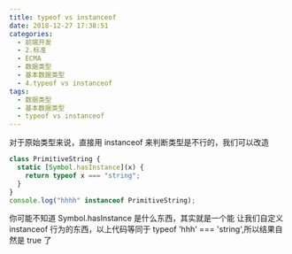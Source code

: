 ```yaml
---
title: typeof vs instanceof
date: 2018-12-27 17:38:51
categories:
  - 前端开发
  - 2.标准
  - ECMA
  - 数据类型
  - 基本数据类型
  - 4.typeof vs instanceof
tags:
  - 数据类型
  - 基本数据类型
  - typeof vs instanceof
---
```


对于原始类型来说，直接用 instanceof 来判断类型是不行的，我们可以改造

```js
class PrimitiveString {
  static [Symbol.hasInstance](x) {
    return typeof x === "string";
  }
}
console.log("hhhh" instanceof PrimitiveString);
```

你可能不知道 Symbol.hasInstance 是什么东西，其实就是一个能
让我们自定义 instanceof 行为的东西，以上代码等同于 typeof 'hhh' === 'string',所以结果自然是 true 了
